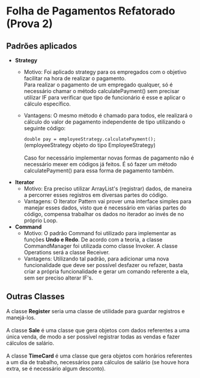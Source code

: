 # Folha de Pagamentos Refatorado (Prova 2)

## Padrões aplicados

  - <b>Strategy</b><br/>
    - Motivo: Foi aplicado strategy para os empregados com o objetivo facilitar na hora de realizar o pagamento.<br/>
    Para realizar o pagamento de um empregado qualquer, só é necessário chamar o método calculatePayment()
    sem precisar utilizar IF para verificar que tipo de funcionário é esse e aplicar o cálculo específico.<br/>
    - Vantagens: O mesmo método é chamado para todos, ele realizará o cálculo do valor de pagamento independente de tipo utilizando o seguinte código:<br/>
    
      <code>double pay = employeeStrategy.calculatePayment();</code>   (employeeStrategy objeto do tipo EmployeeStrategy)<br/><br/>
      Caso for necessário implementar novas formas de pagamento não é necessário mexer em códigos já feitos. É só fazer um método calculatePayment() para essa forma de pagamento também.<br/>
   - <b> Iterator</b><br/>
      - Motivo: Era preciso utilizar ArrayList's (registrar) dados, de maneira a percorrer esses registros em diversas partes do código.<br/>
      - Vantagens: O Iterator Pattern vai prover uma interface simples para manejar esses dados, visto que é necessário em várias partes do código, compensa trabalhar os dados no iterador ao invés de no próprio Loop.<br/>
   - <b> Command</b><br/>
      - Motivo: O padrão Command foi utilizado para implementar as funções <b>Undo e Redo</b>. De acordo com a teoria, a classe CommandManager foi utilizada como classe Invoker. A classe Operations será a classe Receiver.<br/>
      - Vantagens: Utilizando tal padrão, para adicionar uma nova funcionalidade que deve ser possível desfazer ou refazer, basta criar a própria funcionalidade e gerar um comando referente a ela, sem ser preciso alterar IF's.<br/>


## Outras Classes

A classe <b>Register</b> seria uma classe de utilidade para guardar registros e manejá-los.<br/><br/>
A classe <b>Sale</b> é uma classe que gera objetos com dados referentes a uma única venda, de modo a ser possível registrar todas as vendas e fazer cálculos de salário.<br/><br/>
A classe <b>TimeCard</b> é uma classe que gera objetos com horários referentes a um dia de trabalho, necessários para cálculos de salário (se houve hora extra, se é necessário algum desconto).<br/><br/>
